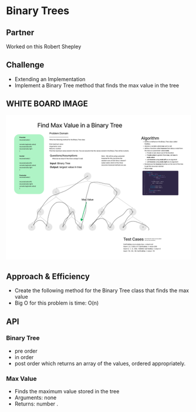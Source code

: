 # Binary Trees

## Partner

Worked on this Robert Shepley

## Challenge

- Extending an Implementation
- Implement a Binary Tree method that finds the max value in the tree

## WHITE BOARD IMAGE

![WHITE BOARD](./img/binary-tree-max-value.png)

## Approach & Efficiency

- Create the following method for the Binary Tree class that finds the max value
- Big O for this problem is time: O(n)

## API

### Binary Tree

- pre order
- in order
- post order which returns an array of the values, ordered appropriately.

### Max Value

- Finds the maximum value stored in the tree
- Arguments: none
- Returns: number
.
